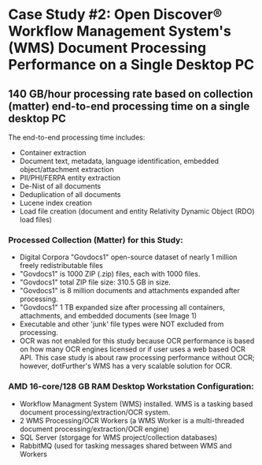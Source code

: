 # Case Study #2: Open Discover® Workflow Management System's (WMS) Document Processing Performance on a Single Desktop PC


## 140 GB/hour processing rate based on collection (matter) end-to-end processing time on a single desktop PC
The end-to-end processing time includes:
- Container extraction
- Document text, metadata, language identification, embedded object/attachment extraction
- PII/PHI/FERPA entity extraction
- De-Nist of all documents
- Deduplication of all documents
- Lucene index creation
- Load file creation (document and entity Relativity Dynamic Object (RDO) load files)

### Processed Collection (Matter) for this Study:
- Digital Corpora "Govdocs1" open-source dataset of nearly 1 million freely redistributable files
- "Govdocs1" is 1000 ZIP (.zip) files, each with 1000 files.
- "Govdocs1" total ZIP file size: 310.5 GB in size.
- "Govdocs1" is 8 million documents and attachments expanded after processing.
- "Govdocs1" 1 TB expanded size after processing all containers, attachments, and embedded documents (see Image 1)
- Executable and other 'junk' file types were NOT excluded from processing. 
- OCR was not enabled for this study because OCR performance is based on how many OCR engines licensed or if user uses a web based OCR API. This case study is about raw processing performance without OCR; however, dotFurther's WMS has a very scalable solution for OCR. 

### AMD 16-core/128 GB RAM Desktop Workstation Configuration:
- Workflow Managment System (WMS) installed. WMS is a tasking based document processing/extraction/OCR system.
- 2 WMS Processing/OCR Workers (a WMS Worker is a multi-threaded document processing/extraction/OCR engine)
- SQL Server (storgage for WMS project/collection databases)
- RabbitMQ (used for tasking messages shared between WMS and Workers


